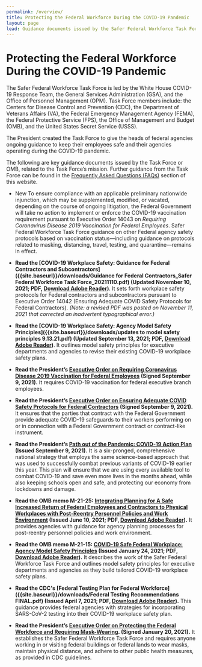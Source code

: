 ```yaml
---
permalink: /overview/
title: Protecting the Federal Workforce During the COVID-19 Pandemic
layout: page
lead: Guidance documents issued by the Safer Federal Workforce Task Force or OMB, related to the Task Force’s mission
---
```


# Protecting the Federal Workforce During the COVID-19 Pandemic

The Safer Federal Workforce Task Force is led by the White House COVID-19 Response Team, the General Services Administration (GSA), and the Office of Personnel Management (OPM). Task Force members include: the Centers for Disease Control and Prevention (CDC), the Department of Veterans Affairs (VA), the Federal Emergency Management Agency (FEMA), the Federal Protective Service (FPS), the Office of Management and Budget (OMB), and the United States Secret Service (USSS).

The President created the Task Force to give the heads of federal agencies ongoing guidance to keep their employees safe and their agencies operating during the COVID-19 pandemic.

The following are key guidance documents issued by the Task Force or OMB, related to the Task Force’s mission. Further guidance from the Task Force can be found in the [Frequently Asked Questions (FAQs)](../faq/) section of this website.

- <span class="usa-tag">New</span> To ensure compliance with an applicable preliminary nationwide injunction, which may be supplemented, modified, or vacated, depending on the course of ongoing litigation, the Federal Government will take no action to implement or enforce the COVID-19 vaccination requirement pursuant to Executive Order 14043 on _Requiring Coronavirus Disease 2019 Vaccination for Federal Employees_. Safer Federal Workforce Task Force guidance on other Federal agency safety protocols based on vaccination status—including guidance on protocols related to masking, distancing, travel, testing, and quarantine—remains in effect.

- **Read the [COVID-19 Workplace Safety: Guidance for Federal Contractors and Subcontractors]({{site.baseurl}}/downloads/Guidance for Federal Contractors_Safer Federal Workforce Task Force_20211110.pdf)  (Updated November 10, 2021; PDF, [Download Adobe Reader](https://get2.adobe.com/reader/))**. It sets forth workplace safety protocols for Federal contractors and subcontractors pursuant to Executive Order 14042 (Ensuring Adequate COVID Safety Protocols for Federal Contractors).  _(Note: a revised PDF was posted on November 11, 2021 that corrected an inadvertent typographical error.)_

- **Read the [COVID-19 Workplace Safety: Agency Model Safety Principles]({{site.baseurl}}/downloads/updates to model safety principles 9.13.21.pdf) (Updated September 13, 2021; PDF, [Download Adobe Reader](https://get2.adobe.com/reader/))**. It outlines model safety principles for executive departments and agencies to revise their existing COVID-19 workplace safety plans.

- **Read the President’s [Executive Order on Requiring Coronavirus Disease 2019 Vaccination for Federal Employees](https://www.whitehouse.gov/briefing-room/presidential-actions/2021/09/09/executive-order-on-requiring-coronavirus-disease-2019-vaccination-for-federal-employees/) (Signed September 9, 2021).** It requires COVID-19 vaccination for federal executive branch employees.

- **Read the President’s [Executive Order on Ensuring Adequate COVID Safety Protocols for Federal Contractors](https://www.whitehouse.gov/briefing-room/presidential-actions/2021/09/09/executive-order-on-ensuring-adequate-covid-safety-protocols-for-federal-contractors/) (Signed September 9, 2021).** It ensures that the parties that contract with the Federal Government provide adequate COVID-19 safeguards to their workers performing on or in connection with a Federal Government contract or contract-like instrument.

- **Read the President’s [Path out of the Pandemic: COVID-19 Action Plan](https://www.whitehouse.gov/covidplan/) (Issued September 9, 2021).** It is a six-pronged, comprehensive national strategy that employs the same science-based approach that was used to successfully combat previous variants of COVID-19 earlier this year. This plan will ensure that we are using every available tool to combat COVID-19 and save even more lives in the months ahead, while also keeping schools open and safe, and protecting our economy from lockdowns and damage.

- **Read the OMB memo M-21-25: [Integrating Planning for A Safe Increased Return of Federal Employees and Contractors to Physical Workplaces with Post-Reentry Personnel Policies and Work Environment](https://www.whitehouse.gov/wp-content/uploads/2021/06/M-21-25.pdf) (Issued June 10, 2021; PDF, [Download Adobe Reader](https://get2.adobe.com/reader/)).** It provides agencies with guidance for agency planning processes for post-reentry personnel policies and work environment.

- **Read the OMB memo M-21-15: [COVID-19 Safe Federal Workplace: Agency Model Safety Principles](https://www.whitehouse.gov/wp-content/uploads/2021/01/M-21-15.pdf) (Issued January 24, 2021; PDF, [Download Adobe Reader](https://get2.adobe.com/reader/)).** It describes the work of the Safer Federal Workforce Task Force and outlines model safety principles for executive departments and agencies as they build tailored COVID-19 workplace safety plans.

- **Read the CDC's [Federal Testing Plan for Federal Workforce]({{site.baseurl}}/downloads/Federal Testing Recommendations FINAL.pdf) (Issued April 7, 2021; PDF, [Download Adobe Reader](https://get2.adobe.com/reader/)).** This guidance provides federal agencies with strategies for incorporating SARS-CoV-2 testing into their COVID-19 workplace safety plan.

- **Read the President’s [Executive Order on Protecting the Federal Workforce and Requiring Mask-Wearing](https://www.whitehouse.gov/briefing-room/presidential-actions/2021/01/20/executive-order-protecting-the-federal-workforce-and-requiring-mask-wearing). (Signed January 20, 2021).**  It establishes the Safer Federal Workforce Task Force and requires anyone working in or visiting federal buildings or federal lands to wear masks, maintain physical distance, and adhere to other public health measures, as provided in CDC guidelines.
